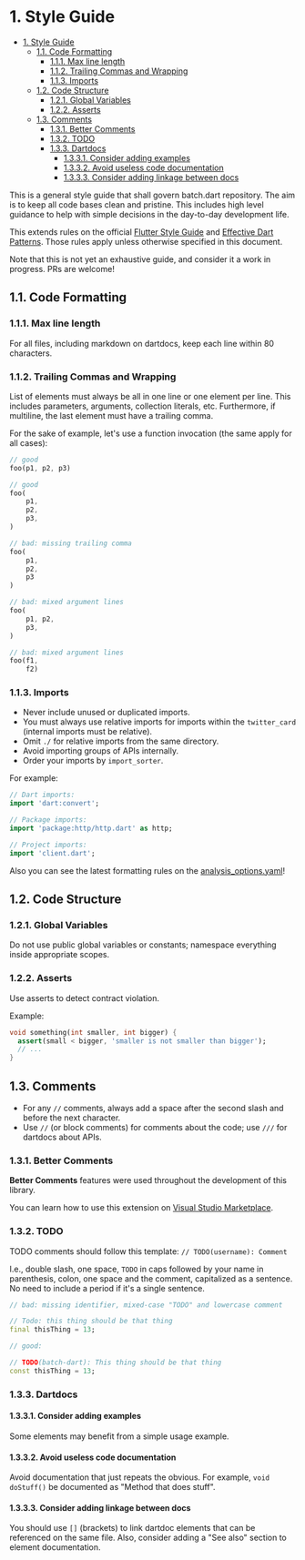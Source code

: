 # 1. Style Guide

<!-- TOC -->

- [1. Style Guide](#1-style-guide)
  - [1.1. Code Formatting](#11-code-formatting)
    - [1.1.1. Max line length](#111-max-line-length)
    - [1.1.2. Trailing Commas and Wrapping](#112-trailing-commas-and-wrapping)
    - [1.1.3. Imports](#113-imports)
  - [1.2. Code Structure](#12-code-structure)
    - [1.2.1. Global Variables](#121-global-variables)
    - [1.2.2. Asserts](#122-asserts)
  - [1.3. Comments](#13-comments)
    - [1.3.1. Better Comments](#131-better-comments)
    - [1.3.2. TODO](#132-todo)
    - [1.3.3. Dartdocs](#133-dartdocs)
      - [1.3.3.1. Consider adding examples](#1331-consider-adding-examples)
      - [1.3.3.2. Avoid useless code documentation](#1332-avoid-useless-code-documentation)
      - [1.3.3.3. Consider adding linkage between docs](#1333-consider-adding-linkage-between-docs)

<!-- /TOC -->

This is a general style guide that shall govern batch.dart repository. The aim is to keep
all code bases clean and pristine. This includes high level guidance to help with simple decisions
in the day-to-day development life.

This extends rules on the official [Flutter Style
Guide](https://github.com/flutter/flutter/wiki/Style-guide-for-Flutter-repo) and [Effective Dart
Patterns](https://dart.dev/guides/language/effective-dart). Those rules apply unless otherwise
specified in this document.

Note that this is not yet an exhaustive guide, and consider it a work in progress. PRs are welcome!

## 1.1. Code Formatting

### 1.1.1. Max line length

For all files, including markdown on dartdocs, keep each line within 80 characters.

### 1.1.2. Trailing Commas and Wrapping

List of elements must always be all in one line or one element per line. This includes parameters,
arguments, collection literals, etc. Furthermore, if multiline, the last element must have a
trailing comma.

For the sake of example, let's use a function invocation (the same apply for all cases):

```dart
// good
foo(p1, p2, p3)

// good
foo(
    p1,
    p2,
    p3,
)

// bad: missing trailing comma
foo(
    p1,
    p2,
    p3
)

// bad: mixed argument lines
foo(
    p1, p2,
    p3,
)

// bad: mixed argument lines
foo(f1,
    f2)
```

### 1.1.3. Imports

- Never include unused or duplicated imports.
- You must always use relative imports for imports within the `twitter_card` (internal imports must
  be relative).
- Omit `./` for relative imports from the same directory.
- Avoid importing groups of APIs internally.
- Order your imports by `import_sorter`.

For example:

```dart
// Dart imports:
import 'dart:convert';

// Package imports:
import 'package:http/http.dart' as http;

// Project imports:
import 'client.dart';
```

Also you can see the latest formatting rules on the [analysis_options.yaml](https://github.com/twitter-dart/twitter-card/blob/main/analysis_options.yaml)!

## 1.2. Code Structure

### 1.2.1. Global Variables

Do not use public global variables or constants; namespace everything inside appropriate scopes.

### 1.2.2. Asserts

Use asserts to detect contract violation.

Example:

```dart
void something(int smaller, int bigger) {
  assert(small < bigger, 'smaller is not smaller than bigger');
  // ...
}
```

## 1.3. Comments

- For any `//` comments, always add a space after the second slash and before the next character.
- Use `//` (or block comments) for comments about the code; use `///` for dartdocs about APIs.

### 1.3.1. Better Comments

**Better Comments** features were used throughout the development of this library.

You can learn how to use this extension on [Visual Studio Marketplace](https://marketplace.visualstudio.com/items?itemName=aaron-bond.better-comments).

### 1.3.2. TODO

TODO comments should follow this template: `// TODO(username): Comment`

I.e., double slash, one space, `TODO` in caps followed by your name in parenthesis, colon, one space
and the comment, capitalized as a sentence. No need to include a period if it's a single sentence.

```dart
// bad: missing identifier, mixed-case "TODO" and lowercase comment

// Todo: this thing should be that thing
final thisThing = 13;

// good:

// TODO(batch-dart): This thing should be that thing
const thisThing = 13;
```

### 1.3.3. Dartdocs

#### 1.3.3.1. Consider adding examples

Some elements may benefit from a simple usage example.

#### 1.3.3.2. Avoid useless code documentation

Avoid documentation that just repeats the obvious. For example, `void doStuff()` be documented as
"Method that does stuff".

#### 1.3.3.3. Consider adding linkage between docs

You should use `[]` (brackets) to link dartdoc elements that can be referenced on the same file.
Also, consider adding a "See also" section to element documentation.
